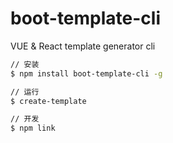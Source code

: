 # boot-template-cli
VUE &amp; React template generator cli


```bash
// 安装
$ npm install boot-template-cli -g

// 运行
$ create-template

// 开发
$ npm link
```
